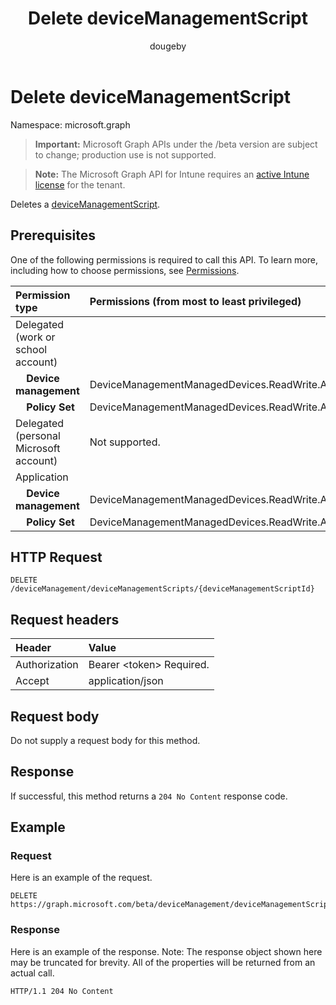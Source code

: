 ﻿---
title: "Delete deviceManagementScript"
description: "Deletes a deviceManagementScript."
author: "dougeby"
localization_priority: Normal
ms.prod: "intune"
doc_type: apiPageType
---

# Delete deviceManagementScript

Namespace: microsoft.graph

> **Important:** Microsoft Graph APIs under the /beta version are subject to change; production use is not supported.

> **Note:** The Microsoft Graph API for Intune requires an [active Intune license](https://go.microsoft.com/fwlink/?linkid=839381) for the tenant.

Deletes a [deviceManagementScript](../resources/intune-shared-devicemanagementscript.md).

## Prerequisites

One of the following permissions is required to call this API. To learn more, including how to choose permissions, see [Permissions](/graph/permissions-reference).

| Permission type                        | Permissions (from most to least privileged)  |
| :------------------------------------- | :------------------------------------------- |
| Delegated (work or school account)     |                                              |
| &nbsp; &nbsp; **Device management**    | DeviceManagementManagedDevices.ReadWrite.All |
| &nbsp; &nbsp; **Policy Set**           | DeviceManagementManagedDevices.ReadWrite.All |
| Delegated (personal Microsoft account) | Not supported.                               |
| Application                            |                                              |
| &nbsp; &nbsp; **Device management**    | DeviceManagementManagedDevices.ReadWrite.All |
| &nbsp; &nbsp; **Policy Set**           | DeviceManagementManagedDevices.ReadWrite.All |

## HTTP Request

<!-- {
  "blockType": "ignored"
}
-->

```http
DELETE /deviceManagement/deviceManagementScripts/{deviceManagementScriptId}
```

## Request headers

| Header        | Value                          |
| :------------ | :----------------------------- |
| Authorization | Bearer &lt;token&gt; Required. |
| Accept        | application/json               |

## Request body

Do not supply a request body for this method.

## Response

If successful, this method returns a `204 No Content` response code.

## Example

### Request

Here is an example of the request.

```http
DELETE https://graph.microsoft.com/beta/deviceManagement/deviceManagementScripts/{deviceManagementScriptId}
```

### Response

Here is an example of the response. Note: The response object shown here may be truncated for brevity. All of the properties will be returned from an actual call.

```http
HTTP/1.1 204 No Content
```

